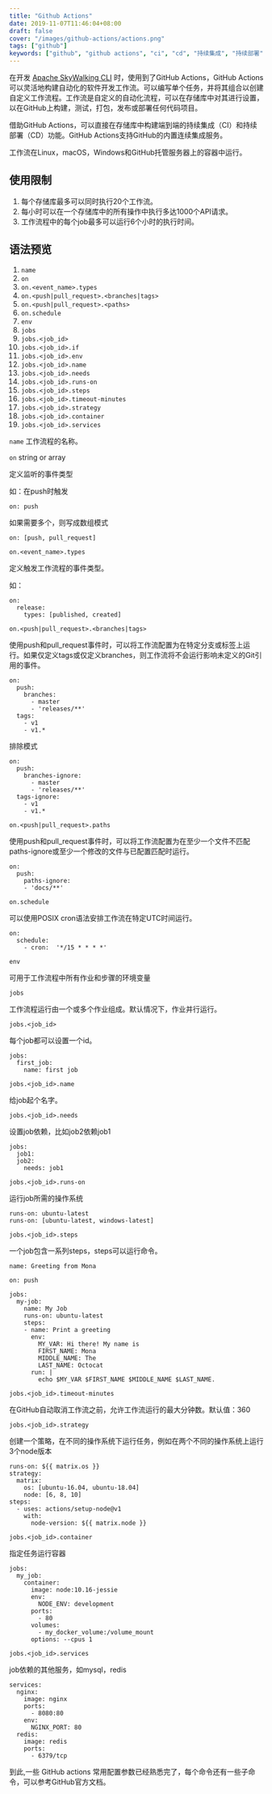 ```yaml
---
title: "Github Actions"
date: 2019-11-07T11:46:04+08:00
draft: false
cover: "/images/github-actions/actions.png"
tags: ["github"] 
keywords: ["github", "github actions", "ci", "cd", "持续集成", "持续部署"]
---
```


在开发 [Apache SkyWalking CLI](https://github.com/apache/skywalking-cli) 时，使用到了GitHub Actions，GitHub Actions可以灵活地构建自动化的软件开发工作流。可以编写单个任务，并将其组合以创建自定义工作流程。工作流是自定义的自动化流程，可以在存储库中对其进行设置，以在GitHub上构建，测试，打包，发布或部署任何代码项目。

借助GitHub Actions，可以直接在存储库中构建端到端的持续集成（CI）和持续部署（CD）功能。GitHub Actions支持GitHub的内置连续集成服务。

工作流在Linux，macOS，Windows和GitHub托管服务器上的容器中运行。

## 使用限制
1. 每个存储库最多可以同时执行20个工作流。
1. 每小时可以在一个存储库中的所有操作中执行多达1000个API请求。
1. 工作流程中的每个job最多可以运行6个小时的执行时间。

## 语法预览
1. `name`
1. `on`
1. `on.<event_name>.types`
1. `on.<push|pull_request>.<branches|tags>`
1. `on.<push|pull_request>.<paths>`
1. `on.schedule`
1. `env`
1. `jobs`
1. `jobs.<job_id>`
1. `jobs.<job_id>.if`
1. `jobs.<job_id>.env`
1. `jobs.<job_id>.name`
1. `jobs.<job_id>.needs`
1. `jobs.<job_id>.runs-on`
1. `jobs.<job_id>.steps`
1. `jobs.<job_id>.timeout-minutes`
1. `jobs.<job_id>.strategy`
1. `jobs.<job_id>.container`
1. `jobs.<job_id>.services`

`name`
工作流程的名称。

`on` string or array

定义监听的事件类型

如：在push时触发
```shell
on: push
```
如果需要多个，则写成数组模式
```shell
on: [push, pull_request]
```

`on.<event_name>.types`

定义触发工作流程的事件类型。

如：
```shell
on:
  release:
    types: [published, created]
```

`on.<push|pull_request>.<branches|tags>`

使用push和pull_request事件时，可以将工作流配置为在特定分支或标签上运行。如果仅定义tags或仅定义branches，则工作流将不会运行影响未定义的Git引用的事件。

```shell
on:
  push:
    branches:
      - master
      - 'releases/**'
  tags:
    - v1
    - v1.*
```
排除模式
```shell
on:
  push:
    branches-ignore:
      - master
      - 'releases/**'
  tags-ignore:
    - v1
    - v1.*
```

`on.<push|pull_request>.paths`

使用push和pull_request事件时，可以将工作流配置为在至少一个文件不匹配paths-ignore或至少一个修改的文件与已配置匹配时运行。
```shell
on:
  push:
    paths-ignore:
    - 'docs/**'
```

`on.schedule`

可以使用POSIX cron语法安排工作流在特定UTC时间运行。

```shell
on:
  schedule:
    - cron:  '*/15 * * * *'
```

`env`

可用于工作流程中所有作业和步骤的环境变量

`jobs`

工作流程运行由一个或多个作业组成。默认情况下，作业并行运行。


`jobs.<job_id>`

每个job都可以设置一个id。

```shell
jobs:
  first_job:
    name: first job
```

`jobs.<job_id>.name`

给job起个名字。

`jobs.<job_id>.needs`

设置job依赖，比如job2依赖job1

```shell
jobs:
  job1:
  job2:
    needs: job1
```

`jobs.<job_id>.runs-on`

运行job所需的操作系统

```shell
runs-on: ubuntu-latest
runs-on: [ubuntu-latest, windows-latest]
```

`jobs.<job_id>.steps`

一个job包含一系列steps，steps可以运行命令。

```shell
name: Greeting from Mona

on: push

jobs:
  my-job:
    name: My Job
    runs-on: ubuntu-latest
    steps:
    - name: Print a greeting
      env:
        MY_VAR: Hi there! My name is
        FIRST_NAME: Mona
        MIDDLE_NAME: The
        LAST_NAME: Octocat
      run: |
        echo $MY_VAR $FIRST_NAME $MIDDLE_NAME $LAST_NAME.
```

`jobs.<job_id>.timeout-minutes`

在GitHub自动取消工作流之前，允许工作流运行的最大分钟数。默认值：360

`jobs.<job_id>.strategy`

创建一个策略，在不同的操作系统下运行任务，例如在两个不同的操作系统上运行3个node版本

```shell
runs-on: ${{ matrix.os }}
strategy:
  matrix:
    os: [ubuntu-16.04, ubuntu-18.04]
    node: [6, 8, 10]
steps:
  - uses: actions/setup-node@v1
    with:
      node-version: ${{ matrix.node }}
```

`jobs.<job_id>.container`

指定任务运行容器

```shell
jobs:
  my_job:
    container:
      image: node:10.16-jessie
      env:
        NODE_ENV: development
      ports:
        - 80
      volumes:
        - my_docker_volume:/volume_mount
      options: --cpus 1
```

`jobs.<job_id>.services`

job依赖的其他服务，如mysql，redis

```shell
services:
  nginx:
    image: nginx
    ports:
      - 8080:80
    env:
      NGINX_PORT: 80
  redis:
    image: redis
    ports:
      - 6379/tcp
```

到此,一些 GitHub actions 常用配置参数已经熟悉完了，每个命令还有一些子命令，可以参考GitHub官方文档。

